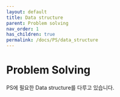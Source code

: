 ```yaml
---
layout: default
title: Data structure
parent: Problem solving
nav_order: 1
has_children: true
permalink: /docs/PS/data_structure
---
```


# Problem Solving
PS에 필요한 Data structure를 다루고 있습니다.
